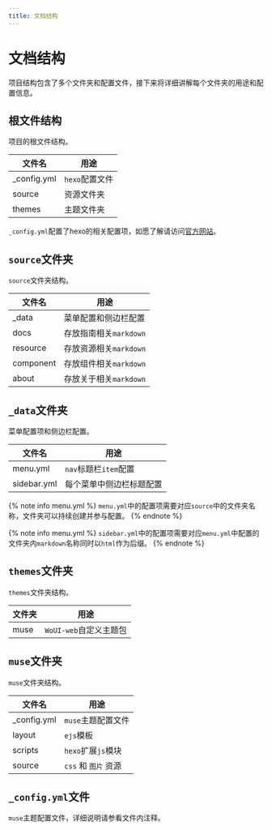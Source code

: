 ```yaml
---
title: 文档结构
---
```


# 文档结构

项目结构包含了多个文件夹和配置文件，接下来将详细讲解每个文件夹的用途和配置信息。

## 根文件结构

项目的根文件结构。

文件名 | 用途
---|---
_config.yml | `hexo`配置文件
source | 资源文件夹
themes | 主题文件夹

`_config.yml`配置了hexo的相关配置项，如愿了解请访问[官方网站](https://hexo.io/zh-cn/docs/)。

## `source`文件夹

`source`文件夹结构。

文件名 | 用途
---|---
_data | 菜单配置和侧边栏配置
docs | 存放指南相关`markdown`
resource | 存放资源相关`markdown`
component | 存放组件相关`markdown`
about | 存放关于相关`markdown`

## `_data`文件夹

菜单配置项和侧边栏配置。


文件名 | 用途
---|---
menu.yml | `nav`标题栏`item`配置
sidebar.yml | 每个菜单中侧边栏标题配置

{% note info menu.yml %}
`menu.yml`中的配置项需要对应`source`中的文件夹名称，文件夹可以持续创建并参与配置。
{% endnote %}

{% note info menu.yml %}
`sidebar.yml`中的配置项需要对应`menu.yml`中配置的文件夹内`markdown`名称同时以`html`作为后缀。
{% endnote %}


## `themes`文件夹

`themes`文件夹结构。


文件夹 | 用途
---|---
muse | `WoUI-web`自定义主题包

## `muse`文件夹

`muse`文件夹结构。


文件名  | 用途
---|---
_config.yml | `muse`主题配置文件
layout | `ejs`模板
scripts | `hexo`扩展`js`模块 
source | `css` 和 `图片` 资源

## `_config.yml`文件

`muse`主题配置文件，详细说明请参看文件内注释。






